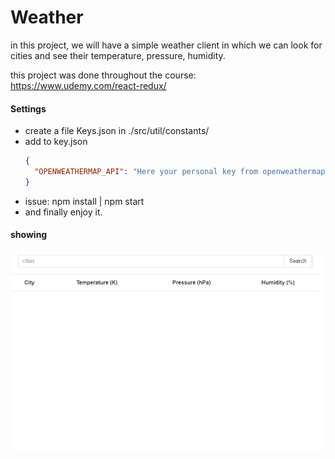 # Weather
in this project, we will have a simple weather client in which we can look for cities and see their temperature, pressure, humidity.

this project was done throughout the course: https://www.udemy.com/react-redux/
#### Settings 
* create a file Keys.json in ./src/util/constants/
* add to key.json  
    ``` json
    {
      "OPENWEATHERMAP_API": "Here your personal key from openweathermap.org"
    }
    ```
* issue: npm install | npm start
* and finally enjoy it.
#### showing
![React App](https://raw.githubusercontent.com/xcerox/weather/master/showroom/use_case_weather.gif)